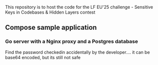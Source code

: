 This repository is to host the code for the LF EU'25 challenge - Sensitive Keys in Codebases &amp; Hidden Layers contest

## Compose sample application
### Go server with a Nginx proxy and a Postgres database
Find the password checkedin accidentally by the developer.... it can be base64 encoded, but its still not safe 
